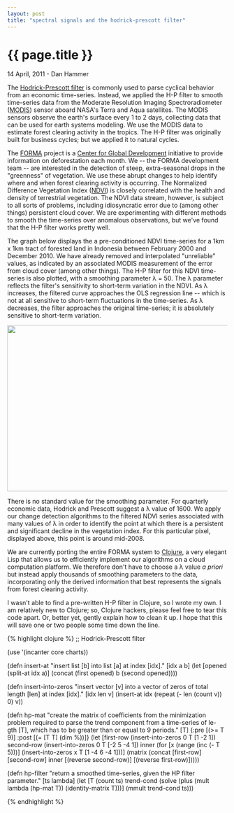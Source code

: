 ```yaml
---
layout: post
title: "spectral signals and the hodrick-prescott filter"
---
```


{{ page.title }}
================

<p class="meta">14 April, 2011 - Dan Hammer</p>

The [Hodrick-Prescott filter](http://goo.gl/ljyWA) is commonly used to
parse cyclical behavior from an economic time-series.  Instead, we
applied the H-P filter to smooth time-series data from the Moderate
Resolution Imaging Spectroradiometer
([MODIS](http://modis.gsfc.nasa.gov/)) sensor aboard NASA's Terra and
Aqua satellites.  The MODIS sensors observe the earth's surface every
1 to 2 days, collecting data that can be used for earth systems
modeling.  We use the MODIS data to estimate forest clearing activity
in the tropics.  The H-P filter was originally built for business
cycles; but we applied it to natural cycles.

The [FORMA](http://www.cgdev.org/forest) project is a [Center for
Global Development](http://www.cgdev.org) initiative to provide
information on deforestation each month.  We -- the FORMA development
team -- are interested in the detection of steep, extra-seasonal drops
in the "greenness" of vegetation.  We use these abrupt changes to help
identify where and when forest clearing activity is occurring.  The
Normalized Difference Vegetation Index
([NDVI](http://www.glcf.umd.edu/data/ndvi/)) is closely correlated
with the health and density of terrestrial vegetation.  The NDVI data
stream, however, is subject to all sorts of problems, including
idiosyncratic error due to (among other things) persistent cloud
cover.  We are experimenting with different methods to smooth the
time-series over anomalous observations, but we've found that the H-P
filter works pretty well.

The graph below displays the a pre-conditioned NDVI time-series for a
1km x 1km tract of forested land in Indonesia between February 2000
and December 2010.  We have already removed and interpolated
"unreliable" values, as indicated by an associated MODIS measurement
of the error from cloud cover (among other things). The H-P filter for
this NDVI time-series is also plotted, with a smoothing parameter
&#0955; = 50.  The &#0955; parameter reflects the filter's sensitivity
to short-term variation in the NDVI.  As &#0955; increases, the
filtered curve approaches the OLS regression line -- which is not at
all sensitive to short-term fluctuations in the time-series.  As
&#0955; decreases, the filter approaches the original time-series; it
is absolutely sensitive to short-term variation.

<img src="http://dl.dropbox.com/u/5365589/hp-ndvi2.png" height="380"
width="591">

There is no standard value for the smoothing parameter.  For
quarterly economic data, Hodrick and Prescott suggest a &#0955; value
of 1600.  We apply our change detection algorithms to the filtered
NDVI series associated with many values of &#0955; in order to
identify the point at which there is a persistent and significant
decline in the vegetation index.  For this particular pixel, displayed
above, this point is around mid-2008.  

We are currently porting the entire FORMA system to
[Clojure](http://clojure.org/), a very elegant Lisp that allows us to
efficiently implement our algorithms on a cloud computation platform.
We therefore don't have to choose a &#0955; value <i>a priori</i> but
instead apply thousands of smoothing parameters to the data,
incorporating only the derived information that best represents the
signals from forest clearing activity.

I wasn't able to find a pre-written H-P filter in Clojure, so I wrote
my own.  I am relatively new to Clojure; so, Clojure hackers, please feel free
to tear this code apart.  Or, better yet, gently explain how to clean it
up. I hope that this will save one or two people some time down the line.

{% highlight clojure %}
;; Hodrick-Prescott filter

(use '(incanter core charts))

(defn insert-at
  "insert list [b] into list [a] at index [idx]."
  [idx a b]
  (let [opened (split-at idx a)]
    (concat (first opened) b (second opened))))

(defn insert-into-zeros
  "insert vector [v] into a vector of zeros of total length [len]
  at index [idx]."
  [idx len v]
  (insert-at idx (repeat (- len (count v)) 0) v))

(defn hp-mat
  "create the matrix of coefficients from the minimization problem
  required to parse the trend component from a time-series of le-
  gth [T], which has to be greater than or equal to 9 periods."
  [T]
  {:pre [(>= T 9)]
   :post [(= [T T] (dim %))]}
  (let [first-row  (insert-into-zeros 0 T [1 -2 1])
        second-row (insert-into-zeros 0 T [-2 5 -4 1])
        inner (for [x (range (inc (- T 5)))]
                   (insert-into-zeros x T [1 -4 6 -4 1]))]
    (matrix
      (concat [first-row]
             [second-row]
             inner
             [(reverse second-row)]
             [(reverse first-row)]))))

(defn hp-filter
  "return a smoothed time-series, given the HP filter parameter."
  [ts lambda]
  (let [T (count ts)
        trend-cond (solve 
                     (plus 
                       (mult lambda (hp-mat T))
                       (identity-matrix T)))]
    (mmult trend-cond ts)))

{% endhighlight %}
